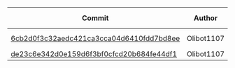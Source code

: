 
| Commit | Author | Message | Files Changed |
|--------|--------|---------|---------------|
| [6cb2d0f3c32aedc421ca3cca04d6410fdd7bd8ee](https://github.com/Olibot1107/games/commit/6cb2d0f3c32aedc421ca3cca04d6410fdd7bd8ee) | Olibot1107 | Update README.md |  |
| [de23c6e342d0e159d6f3bf0cfcd20b684fe44df1](https://github.com/Olibot1107/games/commit/de23c6e342d0e159d6f3bf0cfcd20b684fe44df1) | Olibot1107 | updayeee |  |
